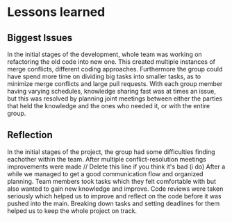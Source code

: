 # Lessons learned


## Biggest Issues
In the initial stages of the development, whole team was working on refactoring the old code into new one. This created multiple instances of merge conflicts, different coding approaches. 
Furthermore the group could have spend more time on dividing big tasks into smaller tasks, as to minimize merge conflicts and large pull requests. 
With each group member having varying schedules, knowledge sharing fast was at times an issue, but this was resolved by planning joint meetings between either the parties that held the knowledge and the ones who needed it, or with the entire group. 
## Reflection
In the initial stages of the project, the group had some difficulties finding eachother within the team. After multiple conflict-resolution meetings improvements were made // Delete this line if you think it's bad (i do)
After a while we managed to get a good communication flow and organized planning. Team members took tasks which they felt comfortable with but also wanted to gain new knowledge and improve. Code reviews were taken seriously which helped us to improve and reflect on the code before it was pushed into the main. Breaking down tasks and setting deadlines for them helped us to keep the whole project on track.